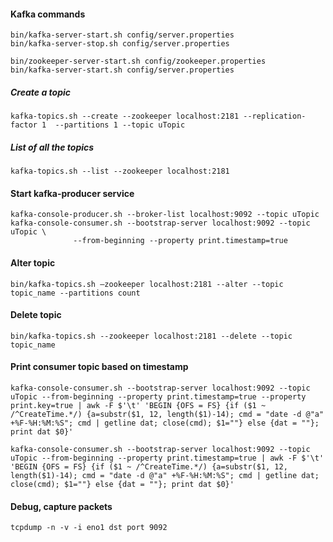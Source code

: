 #### Kafka commands

```
bin/kafka-server-start.sh config/server.properties
bin/kafka-server-stop.sh config/server.properties
```

```
bin/zookeeper-server-start.sh config/zookeeper.properties
bin/kafka-server-start.sh config/server.properties
```

##### Create a topic
```
kafka-topics.sh --create --zookeeper localhost:2181 --replication-factor 1  --partitions 1 --topic uTopic
```

##### List of all the topics
```
kafka-topics.sh --list --zookeeper localhost:2181
```

#### Start kafka-producer service
```
kafka-console-producer.sh --broker-list localhost:9092 --topic uTopic
kafka-console-consumer.sh --bootstrap-server localhost:9092 --topic uTopic \
			  --from-beginning --property print.timestamp=true
```

#### Alter topic
```
bin/kafka-topics.sh —zookeeper localhost:2181 --alter --topic topic_name --partitions count
```

#### Delete topic
```
bin/kafka-topics.sh --zookeeper localhost:2181 --delete --topic topic_name
```

#### Print consumer topic based on timestamp
```
kafka-console-consumer.sh --bootstrap-server localhost:9092 --topic uTopic --from-beginning --property print.timestamp=true --property print.key=true | awk -F $'\t' 'BEGIN {OFS = FS} {if ($1 ~ /^CreateTime.*/) {a=substr($1, 12, length($1)-14); cmd = "date -d @"a" +%F-%H:%M:%S"; cmd | getline dat; close(cmd); $1=""} else {dat = ""}; print dat $0}'
```

```
kafka-console-consumer.sh --bootstrap-server localhost:9092 --topic uTopic --from-beginning --property print.timestamp=true | awk -F $'\t' 'BEGIN {OFS = FS} {if ($1 ~ /^CreateTime.*/) {a=substr($1, 12, length($1)-14); cmd = "date -d @"a" +%F-%H:%M:%S"; cmd | getline dat; close(cmd); $1=""} else {dat = ""}; print dat $0}'
```

#### Debug, capture packets
```
tcpdump -n -v -i eno1 dst port 9092
```
